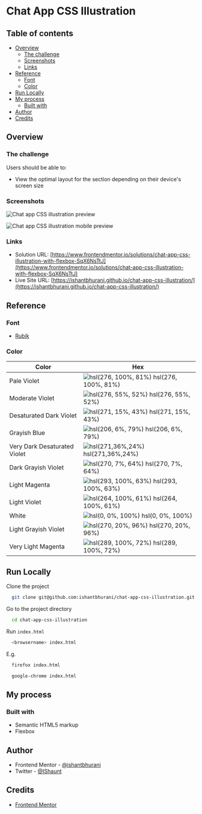 # Chat App CSS Illustration

## Table of contents

- [Overview](#overview)
  - [The challenge](#the-challenge)
  - [Screenshots](#screenshots)
  - [Links](#links)
- [Reference](#reference)
  - [Font](#font)
  - [Color](#color)
- [Run Locally](#run-locally)
- [My process](#my-process)
  - [Built with](#built-with)
- [Author](#author)
- [Credits](#credits)

## Overview

### The challenge

Users should be able to:

- View the optimal layout for the section depending on their device's screen size

### Screenshots

![Chat app CSS illustration preview](https://user-images.githubusercontent.com/67356291/132458241-e9c2df0c-9d02-45f6-9004-c399b2a36e8e.png)

![Chat app CSS illustration mobile preview](https://user-images.githubusercontent.com/67356291/132458239-5ac1cab4-91b0-404f-af85-672635d3e7c3.png)

### Links

- Solution URL: [https://www.frontendmentor.io/solutions/chat-app-css-illustration-with-flexbox-SqX6NsTtJ](https://www.frontendmentor.io/solutions/chat-app-css-illustration-with-flexbox-SqX6NsTtJ)
- Live Site URL: [https://ishantbhurani.github.io/chat-app-css-illustration/](https://ishantbhurani.github.io/chat-app-css-illustration/)

## Reference

### Font

- [Rubik](https://fonts.google.com/specimen/Rubik)

### Color

| Color                        | Hex                                                                                      |
| ---------------------------- | ---------------------------------------------------------------------------------------- |
| Pale Violet                  | ![hsl(276, 100%, 81%)](https://via.placeholder.com/10/d89eff?text=+) hsl(276, 100%, 81%) |
| Moderate Violet              | ![hsl(276, 55%, 52%)](https://via.placeholder.com/10/9241c8?text=+) hsl(276, 55%, 52%)   |
| Desaturated Dark Violet      | ![hsl(271, 15%, 43%)](https://via.placeholder.com/10/6e5d7e?text=+) hsl(271, 15%, 43%)   |
| Grayish Blue                 | ![hsl(206, 6%, 79%)](https://via.placeholder.com/10/c6cacd?text=+) hsl(206, 6%, 79%)     |
| Very Dark Desaturated Violet | ![hsl(271,36%,24%)](https://via.placeholder.com/10/3e2753?text=+) hsl(271,36%,24%)       |
| Dark Grayish Violet          | ![hsl(270, 7%, 64%)](https://via.placeholder.com/10/a39daa?text=+) hsl(270, 7%, 64%)     |
| Light Magenta                | ![hsl(293, 100%, 63%)](https://via.placeholder.com/10/e942ff?text=+) hsl(293, 100%, 63%) |
| Light Violet                 | ![hsl(264, 100%, 61%)](https://via.placeholder.com/10/8838ff?text=+) hsl(264, 100%, 61%) |
| White                        | ![hsl(0, 0%, 100%)](https://via.placeholder.com/10/ffffff?text=+) hsl(0, 0%, 100%)       |
| Light Grayish Violet         | ![hsl(270, 20%, 96%)](https://via.placeholder.com/10/f5f3f7?text=+) hsl(270, 20%, 96%)   |
| Very Light Magenta           | ![hsl(289, 100%, 72%)](https://via.placeholder.com/10/e570ff?text=+) hsl(289, 100%, 72%) |

## Run Locally

Clone the project

```bash
  git clone git@github.com:ishantbhurani/chat-app-css-illustration.git
```

Go to the project directory

```bash
  cd chat-app-css-illustration
```

Run `index.html`

```bash
  <browsername> index.html
```

E.g.

```bash
  firefox index.html
```

```bash
  google-chrome index.html
```

## My process

### Built with

- Semantic HTML5 markup
- Flexbox

## Author

- Frontend Mentor - [@ishantbhurani](https://www.frontendmentor.io/profile/ishantbhurani)
- Twitter - [@IShaunt](https://twitter.com/IShaunt)

## Credits

- [Frontend Mentor](https://www.frontendmentor.io/challenges/chat-app-css-illustration-O5auMkFqY)
